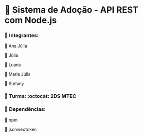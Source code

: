 # **:feet: Sistema de Adoção - API REST com Node.js**
### 📌 Integrantes: 
:cherry_blossom: Ana Júlia

:cherry_blossom: Júlia

:cherry_blossom: Luana

:cherry_blossom: Maria Júlia

:cherry_blossom: Stefany 
 
### 📌 Turma: :octocat: 2DS MTEC

### 📌 Dependências:
:tulip: npm 

:tulip: jsonwedtoken
